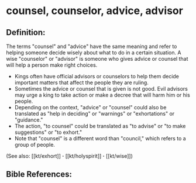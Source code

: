 # counsel, counselor, advice, advisor #

## Definition: ##

The terms "counsel" and "advice" have the same meaning and refer to helping someone decide wisely about what to do in a certain situation. A wise "counselor" or "advisor" is someone who gives advice or counsel that will help a person make right choices.

* Kings often have official advisors or counselors to help them decide important matters that affect the people they are ruling.
* Sometimes the advice or counsel that is given is not good. Evil advisors may urge a king to take action or make a decree that will harm him or his people.
* Depending on the context, "advice" or "counsel"  could also be translated as "help in deciding" or "warnings" or "exhortations" or "guidance."
* The action, "to counsel" could be translated as "to advise" or "to make suggestions" or "to exhort."
* Note that "counsel" is a different word than "council," which refers to a group of people.

(See also: [[kt/exhort]] **·** [[kt/holyspirit]] **·** [[kt/wise]])

## Bible References: ##